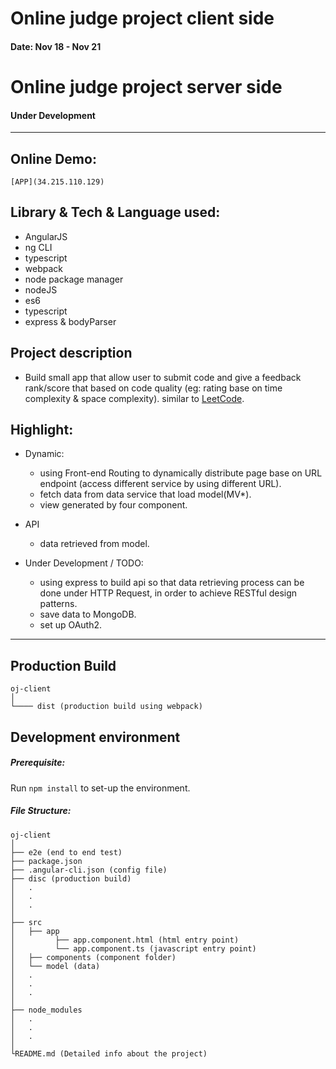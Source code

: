 # Online judge project client side
#### Date: Nov 18 - Nov 21

# Online judge project server side
#### Under Development
---
## Online Demo:
	[APP](34.215.110.129)

## Library & Tech & Language used:
 - AngularJS
 - ng CLI
 - typescript
 - webpack
 - node package manager
 - nodeJS
 - es6
 - typescript
 - express & bodyParser

## Project description
 - Build small app that allow user to submit code and give a feedback rank/score that based on code quality (eg: rating base on time complexity & space complexity). similar to [LeetCode](https://leetcode.com/).


## Highlight:
- Dynamic:
  - using Front-end Routing to dynamically distribute page base on URL endpoint (access different service by using different URL).
  - fetch data from data service that load model(MV*).
  - view generated by four component.

- API
    - data retrieved from model.

- Under Development / TODO:
    - using express to build api so that data retrieving process can be done under HTTP Request, in order to achieve RESTful design patterns.
    - save data to MongoDB.
    - set up OAuth2.

---

## Production Build
```
oj-client
│
└──── dist (production build using webpack)
```


## Development environment

##### Prerequisite:
Run `npm install` to set-up the environment.

##### File Structure:
```
oj-client
│
├── e2e (end to end test)
├── package.json
├── .angular-cli.json (config file)
├── disc (production build)
│   .
│   .
│   .
│   
├── src
│   ├── app
│         ├── app.component.html (html entry point)
│         └── app.component.ts (javascript entry point)
│   ├── components (component folder)
│   └── model (data)
│   .
│   .
│   .
│    
├── node_modules
│   .
│   .
│   .
│    
└README.md (Detailed info about the project)
```

